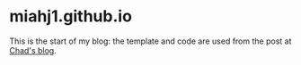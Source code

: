 # miahj1.github.io
This is the start of my blog: the template and code are used from the post at [Chad's blog](https://chadbaldwin.net/2021/03/14/how-to-build-a-sql-blog.html).
